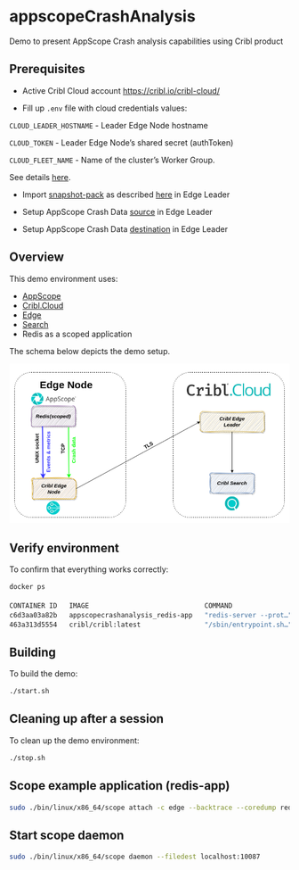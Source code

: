 # appscopeCrashAnalysis
Demo to present AppScope Crash analysis capabilities using Cribl product

## Prerequisites

- Active Cribl Cloud account https://cribl.io/cribl-cloud/

- Fill up `.env` file with cloud credentials values:


`CLOUD_LEADER_HOSTNAME` - Leader Edge Node hostname

`CLOUD_TOKEN` - Leader Edge Node’s shared secret (authToken)

`CLOUD_FLEET_NAME` - Name of the cluster’s Worker Group.


See details [here](https://docs.cribl.io/edge/environment-variables/).

- Import [snapshot-pack](snapshot-pack/AppScopeSnapshot_1.0.0.crbl) as described [here](https://docs.cribl.io/stream/packs/?_gl=1*ktnf9j*_up*MQ..*_ga*MTMyODQ3MTA4Ny4xNjc3NTgyNTI5*_ga_NM9RJKZ94V*MTY3NzU4MjUyOS4xLjEuMTY3NzU4MjUzOS4wLjAuMA..#file) in Edge Leader

- Setup AppScope Crash Data [source](source/input.json) in Edge Leader

- Setup AppScope Crash Data [destination](destination/output.json) in Edge Leader


## Overview
This demo environment uses:

- [AppScope](https://cribl.io/appscope/)
- [Cribl.Cloud](https://cribl.io/cribl-cloud/)
- [Edge](https://cribl.io/edge/)
- [Search](https://cribl.io/search/)
- Redis as a scoped application

The schema below depicts the demo setup.

![Schema_overall](schema.png)

## Verify environment

To confirm that everything works correctly:

```bash
docker ps

CONTAINER ID   IMAGE                             COMMAND                  CREATED         STATUS        PORTS                                       NAMES
c6d3aa03a82b   appscopecrashanalysis_redis-app   "redis-server --prot…"   2 seconds ago   Up 1 second   0.0.0.0:6379->6379/tcp, :::6379->6379/tcp   redis-app
463a313d5554   cribl/cribl:latest                "/sbin/entrypoint.sh…"   2 seconds ago   Up 1 second                                               edge-node1
```

## Building

To build the demo:

```bash
./start.sh
```

## Cleaning up after a session

To clean up the demo environment:

```bash
./stop.sh
```

## Scope example application (redis-app)

```bash
sudo ./bin/linux/x86_64/scope attach -c edge --backtrace --coredump redis-server
```

## Start scope daemon

```bash
sudo ./bin/linux/x86_64/scope daemon --filedest localhost:10087
```
